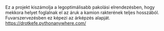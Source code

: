 Ez a projekt kiszámolja a legoptimálisabb pakolási elrendezésben, hogy mekkora helyet foglalnak el az áruk a kamion rakterének teljes hosszából.
Fuvarszervezésben ez képezi az árképzés alapját.
https://drotkefe.pythonanywhere.com/
